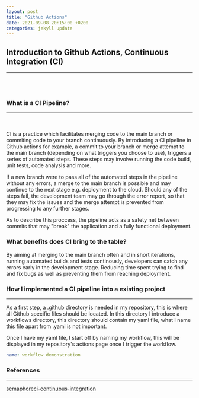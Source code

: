 ```yaml
---
layout: post
title: "Github Actions"
date: 2021-09-08 20:15:00 +0200
categories: jekyll update
---
```


## Introduction to Github Actions, Continuous Integration (CI)

---

<br/><br/>

### What is a CI Pipeline?

---

<br/><br/>
CI is a practice which facilitates merging code to the main branch or commiting code to your branch continuously. By introducing a CI pipeline in Github actions for example, a commit to your branch or merge attempt to the main branch (depending on what triggers you choose to use), triggers a series of automated steps. These steps may involve running the code build, unit tests, code analysis and more.

If a new branch were to pass all of the automated steps in the pipeline without any errors, a merge to the main branch is possible and may continue to the next stage e.g. deployment to the cloud. Should any of the steps fail, the development team may go through the error report, so that they may fix the issues and the merge attempt is prevented from progressing to any further stages.

As to describe this proccess, the pipeline acts as a safety net between commits that may "break" the application and a fully functional deployment.

### What benefits does CI bring to the table?

By aiming at merging to the main branch often and in short iterations, running automated builds and tests continously, developers can catch any errors early in the development stage. Reducing time spent trying to find and fix bugs as well as preventing them from reaching deployment.

### How I implemented a CI pipeline into a existing project

---

As a first step, a .github directory is needed in my repository, this is where all Github specific files should be located. In this directory I introduce a workflows directory, this directory should contain my yaml file, what I name this file apart from .yaml is not important.

Once I have my yaml file, I start off by naming my workflow, this will be displayed in my repository's actions page once I trigger the workflow.

```yaml
name: workflow demonstration
```

### References

---

[semaphoreci-continuous-integration](https://semaphoreci.com/continuous-integration)
